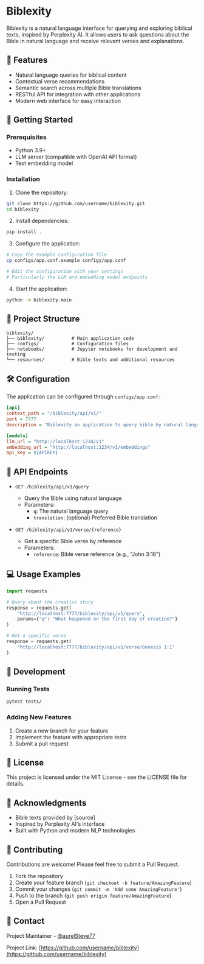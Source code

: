 # Biblexity

Biblexity is a natural language interface for querying and exploring biblical texts, inspired by Perplexity AI. It allows users to ask questions about the Bible in natural language and receive relevant verses and explanations.

## 🌟 Features

- Natural language queries for biblical content
- Contextual verse recommendations
- Semantic search across multiple Bible translations
- RESTful API for integration with other applications
- Modern web interface for easy interaction

## 🚀 Getting Started

### Prerequisites

- Python 3.9+
- LLM server (compatible with OpenAI API format)
- Text embedding model

### Installation

1. Clone the repository:
```bash
git clone https://github.com/username/biblexity.git
cd biblexity
```

2. Install dependencies:
```bash
pip install .
```

3. Configure the application:
```bash
# Copy the example configuration file
cp configs/app.conf.example configs/app.conf

# Edit the configuration with your settings
# Particularly the LLM and embedding model endpoints
```

4. Start the application:
```bash
python -m biblexity.main
```

## 📁 Project Structure

```
biblexity/
├── biblexity/          # Main application code
├── configs/            # Configuration files
├── notebooks/          # Jupyter notebooks for development and testing
└── resources/          # Bible texts and additional resources
```

## 🛠️ Configuration

The application can be configured through `configs/app.conf`:

```ini
[api]
context_path = "/biblexity/api/v1/"
port = 7777
description = "Biblexity an application to query bible by natural language"

[models]
llm_url = "http://localhost:1234/v1"
embedding_url = "http://localhost:1234/v1/embeddings"
api_key = ${APIKEY}
```

## 🔄 API Endpoints

- `GET /biblexity/api/v1/query`
  - Query the Bible using natural language
  - Parameters:
    - `q`: The natural language query
    - `translation`: (optional) Preferred Bible translation

- `GET /biblexity/api/v1/verse/{reference}`
  - Get a specific Bible verse by reference
  - Parameters:
    - `reference`: Bible verse reference (e.g., "John 3:16")

## 💻 Usage Examples

```python
import requests

# Query about the creation story
response = requests.get(
    "http://localhost:7777/biblexity/api/v1/query",
    params={"q": "What happened on the first day of creation?"}
)

# Get a specific verse
response = requests.get(
    "http://localhost:7777/biblexity/api/v1/verse/Genesis 1:1"
)
```

## 🧪 Development

### Running Tests

```bash
pytest tests/
```

### Adding New Features

1. Create a new branch for your feature
2. Implement the feature with appropriate tests
3. Submit a pull request

## 📝 License

This project is licensed under the MIT License - see the LICENSE file for details.

## 🙏 Acknowledgments

- Bible texts provided by [source]
- Inspired by Perplexity AI's interface
- Built with Python and modern NLP technologies

## 🤝 Contributing

Contributions are welcome! Please feel free to submit a Pull Request.

1. Fork the repository
2. Create your feature branch (`git checkout -b feature/AmazingFeature`)
3. Commit your changes (`git commit -m 'Add some AmazingFeature'`)
4. Push to the branch (`git push origin feature/AmazingFeature`)
5. Open a Pull Request

## 📧 Contact

Project Maintainer - [@aurelSteve77](https://github.com/aurelSteve77)

Project Link: [https://github.com/username/biblexity](https://github.com/username/biblexity)